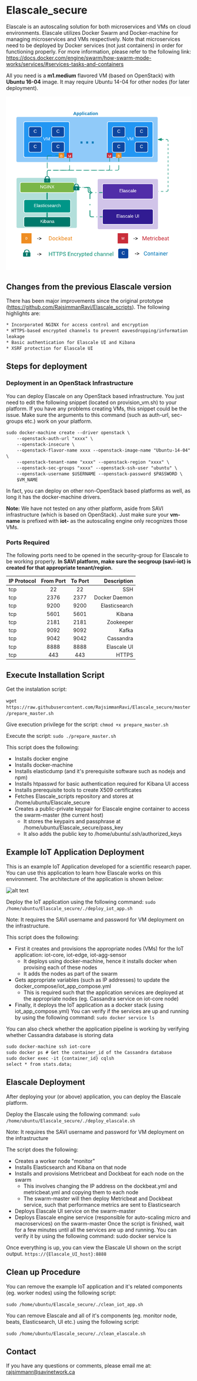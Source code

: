 # Elascale_secure
Elascale is an autoscaling solution for both microservices and VMs on cloud environments. Elascale utilizes Docker Swarm and Docker-machine for managing microservices and VMs respectively. Note that microservices need to be deployed by Docker services (not just containers) in order for functioning properly. For more information, please refer to the following link: https://docs.docker.com/engine/swarm/how-swarm-mode-works/services/#services-tasks-and-containers

All you need is a **m1.medium** flavored VM (based on OpenStack) with **Ubuntu 16-04** image. It may require Ubuntu 14-04 for other nodes (for later deployment).

![alt text](https://github.com/RajsimmanRavi/Elascale_secure/blob/master/elascale_arch.png)

## Changes from the previous Elascale version ##
There has been major improvements since the original prototype (https://github.com/RajsimmanRavi/Elascale_scripts). The following highlights are:

    * Incorporated NGINX for access control and encryption
    * HTTPS-based encrypted channels to prevent eavesdropping/information leakage
    * Basic authentication for Elascale UI and Kibana
    * XSRF protection for Elascale UI 

## Steps for deployment ##

### Deployment in an OpenStack Infrastructure ###

You can deploy Elascale on any OpenStack based infrastructure. You just need to edit the following snippet (located on provision_vm.sh) to your platform. If you have any problems creating VMs, this snippet could be the issue. Make sure the arguments to this command (such as auth-url, sec-groups etc.) work on your platform. 

```
sudo docker-machine create --driver openstack \
    --openstack-auth-url "xxxx" \
    --openstack-insecure \
    --openstack-flavor-name xxxx --openstack-image-name "Ubuntu-14-04" \
    --openstack-tenant-name "xxxx" --openstack-region "xxxx" \
    --openstack-sec-groups "xxxx" --openstack-ssh-user "ubuntu" \
    --openstack-username $USERNAME --openstack-password $PASSWORD \
    $VM_NAME
```
In fact, you can deploy on other non-OpenStack based platforms as well, as long it has the docker-machine drivers. 

**Note:** We have not tested on any other platform, aside from SAVI infrastructure (which is based on OpenStack). Just make sure your **vm-name** is prefixed with **iot-** as the autoscaling engine only recognizes those VMs.

### Ports Required ###

The following ports need to be opened in the security-group for Elascale to be working properly. **In SAVI platform, make sure the secgroup (savi-iot) is created for that appropriate tenant/region.**

| IP Protocol   | From Port  | To Port  |  Description     |
| ------------- |:----------:|:--------:| ----------------:|
| tcp           |     22     |    22    |   SSH            |
| tcp           |     2376   |    2377  |   Docker Daemon  |
| tcp           |     9200   |    9200  |   Elasticsearch  |
| tcp           |     5601   |    5601  |   Kibana         |
| tcp           |     2181   |    2181  |   Zookeeper      |
| tcp           |     9092   |    9092  |   Kafka          |
| tcp           |     9042   |    9042  |   Cassandra      |
| tcp           |     8888   |    8888  |   Elascale UI    |
| tcp           |     443    |    443   |   HTTPS          |

## Execute Installation Script

Get the instalation script:

```wget https://raw.githubusercontent.com/RajsimmanRavi/Elascale_secure/master/prepare_master.sh```

Give execution privilege for the script: ```chmod +x prepare_master.sh```

Execute the script: ```sudo ./prepare_master.sh```

This script does the following:
* Installs docker engine
* Installs docker-machine
* Installs elasticdump (and it's prerequisite software such as nodejs and npm)
* Installs htpasswd for basic authentication required for Kibana UI access
* Installs prerequisite tools to create X509 certificates 
* Fetches Elascale_scripts repository and stores at /home/ubuntu/Elascale_secure
* Creates a public-private keypair for Elascale engine container to access the swarm-master (the current host)
  * It stores the keypairs and passphrase at /home/ubuntu/Elascale_secure/pass_key 
  * It also adds the public key to /home/ubuntu/.ssh/authorized_keys 

## Example IoT Application Deployment

This is an example IoT Application developed for a scientific research paper. You can use this application to learn how Elascale works on this environment. The architecture of the application is shown below: 

![alt text](https://github.com/RajsimmanRavi/Elascale_secure/blob/master/Elascale_secure.png)

Deploy the IoT application using the following command: ```sudo /home/ubuntu/Elascale_secure/./deploy_iot_app.sh```

Note: It requires the SAVI username and password for VM deployment on the infrastructure.

This script does the following:
* First it creates and provisions the appropriate nodes (VMs) for the IoT application: iot-core, iot-edge, iot-agg-sensor
  * It deploys using docker-machine, hence it installs docker when provising each of these nodes
  * It adds the nodes as part of the swarm
* Gets appropriate variables (such as IP addresses) to update the docker_compose/iot_app_compose.yml 
  * This is required such that the application services are deployed at the appropriate nodes (eg. Cassandra service on iot-core node)
* Finally, it deploys the IoT application as a docker stack (using iot_app_compose.yml)
You can verify if the services are up and running by using the following command: ```sudo docker service ls```

You can also check whether the application pipeline is working by verifying whether Cassandra database is storing data
```
sudo docker-machine ssh iot-core
sudo docker ps # Get the container_id of the Cassandra database
sudo docker exec -it {container_id} cqlsh
select * from stats.data;
```

## Elascale Deployment

After deploying your (or above) application, you can deploy the Elascale platform.

Deploy the Elascale using the following command: ```sudo /home/ubuntu/Elascale_secure/./deploy_elascale.sh```

Note: It requires the SAVI username and password for VM deployment on the infrastructure

The script does the following:
* Creates a worker node "monitor" 
* Installs Elasticsearch and Kibana on that node
* Installs and provisions Metricbeat and Dockbeat for each node on the swarm
  * This involves changing the IP address on the dockbeat.yml and metricbeat.yml and copying them to each node 
  * The swarm-master will then deploy Metricbeat and Dockbeat service, such that performance metrics are sent to Elasticsearch
* Deploys Elascale UI service on the swarm-master
* Deploys Elascale engine service (responsible for auto-scaling micro and macroservices) on the swarm-master
Once the script is finished, wait for a few minutes until all the services are up and running. You can verify it by using the following command: sudo docker service ls

Once everything is up, you can view the Elascale UI shown on the script output. ```https://{Elascale_UI_host}:8888```

## Clean up Procedure

You can remove the example IoT application and it's related components (eg. worker nodes) using the following script:

```sudo /home/ubuntu/Elascale_secure/./clean_iot_app.sh```

You can remove Elascale and all of it's components (eg. monitor node, beats, Elasticsearch, UI etc.) using the following script:

```sudo /home/ubuntu/Elascale_secure/./clean_elascale.sh```

## Contact

If you have any questions or comments, please email me at: rajsimmanr@savinetwork.ca
